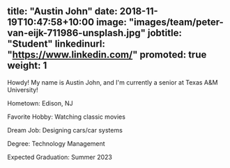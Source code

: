 title: "Austin John"
date: 2018-11-19T10:47:58+10:00
image: "images/team/peter-van-eijk-711986-unsplash.jpg"
jobtitle: "Student"
linkedinurl: "https://www.linkedin.com/"
promoted: true
weight: 1
---

Howdy! My name is Austin John, and I'm currently a senior at Texas A&M University!

Hometown: Edison, NJ

Favorite Hobby: Watching classic movies

Dream Job: Designing cars/car systems

Degree: Technology Management

Expected Graduation: Summer 2023
